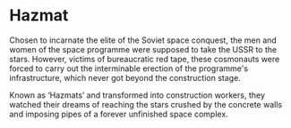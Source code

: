 # Hazmat

Chosen to incarnate the elite of the Soviet space conquest, the men and women of the space programme were supposed to take the USSR to the stars. However, victims of bureaucratic red tape, these cosmonauts were forced to carry out the interminable erection of the programme's infrastructure, which never got beyond the construction stage.

Known as ‘Hazmats’ and transformed into construction workers, they watched their dreams of reaching the stars crushed by the concrete walls and imposing pipes of a forever unfinished space complex.
